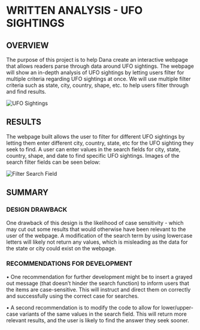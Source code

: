 # WRITTEN ANALYSIS - UFO SIGHTINGS

## OVERVIEW
The purpose of this project is to help Dana create an interactive webpage that allows readers parse through data around UFO sightings. The webpage will show an in-depth analysis of UFO sightings by letting users filter for multiple criteria regarding UFO sightings at once. We will use multiple filter criteria such as state, city, country, shape, etc. to help users filter through and find results.

![UFO Sightings](https://user-images.githubusercontent.com/100884241/169737233-47f02eed-ba4d-445d-9ad7-074ef5f42346.png)

## RESULTS
The webpage built allows the user to filter for different UFO sightings by letting them enter different city, country, state, etc for the UFO sighting they seek to find. A user can enter values in the search fields for city, state, country, shape, and date to find specific UFO sightings. Images of the search filter fields can be seen below:

![Filter Search Field](https://user-images.githubusercontent.com/100884241/169737352-eb3cf4fa-e019-43fa-897f-adba82d02be0.png)

## SUMMARY
### DESIGN DRAWBACK
One drawback of this design is the likelihood of case sensitivity - which may cut out some results that would otherwise have been relevant to the user of the webpage. A modification of the search term by using lowercase letters will likely not return any values, which is misleading as the data for the state or city could exist on the webpage. 

### RECOMMENDATIONS FOR DEVELOPMENT
•	One recommendation for further development might be to insert a grayed out message (that doesn’t hinder the search function) to inform users that the items are case-sensitive. This will instruct and direct them on correctly and successfully using the correct case for searches.
  
  •	A second recommendation is to modify the code to allow for lower/upper-case variants of the same values in the search field. This will return more relevant results, and the user is likely to find the answer they seek sooner.
